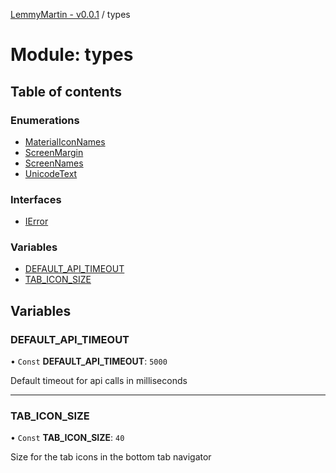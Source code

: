 [LemmyMartin - v0.0.1](../README.md) / types

# Module: types

## Table of contents

### Enumerations

- [MaterialIconNames](../enums/types.MaterialIconNames.md)
- [ScreenMargin](../enums/types.ScreenMargin.md)
- [ScreenNames](../enums/types.ScreenNames.md)
- [UnicodeText](../enums/types.UnicodeText.md)

### Interfaces

- [IError](../interfaces/types.IError.md)

### Variables

- [DEFAULT\_API\_TIMEOUT](types.md#default_api_timeout)
- [TAB\_ICON\_SIZE](types.md#tab_icon_size)

## Variables

### DEFAULT\_API\_TIMEOUT

• `Const` **DEFAULT\_API\_TIMEOUT**: ``5000``

Default timeout for api calls in milliseconds

___

### TAB\_ICON\_SIZE

• `Const` **TAB\_ICON\_SIZE**: ``40``

Size for the tab icons in the bottom tab navigator

